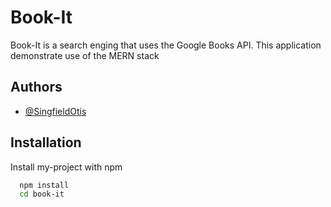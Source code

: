 
# Book-It

Book-It is a search enging that uses the Google Books API. This application demonstrate use of the MERN stack


## Authors

- [@SingfieldOtis](https://www.github.com/singfieldotis)

  
## Installation

Install my-project with npm

```bash
  npm install 
  cd book-it
```
    